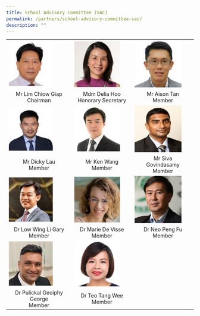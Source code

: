 ```yaml
---
title: School Advisory Committee (SAC)
permalink: /partners/school-advisory-committee-sac/
description: ""
---
```

<table cellspacing="1" cellpadding="1">
<tbody>
<tr>
<td><img style="width: 73%;" src="/images/SAC/Mr%20Lim%20Chiow%20Giap%20Chairman.jpg" /></td>
<td><img style="width: 83%;" src="/images/SAC/Mdm%20Hoo%20Honorary%20Secretary.jpg" /></td>
<td><img style="width: 83%;" src="/images/SAC/Mr%20Tan%20Kian%20Shen%20Aison.jpg" /></td>
</tr>
<tr>
<td style="text-align: center;">Mr Lim Chiow Giap<br />Chairman</td>
<td style="text-align: center;">Mdm Delia Hoo<br /> Honorary Secretary</td>
<td style="text-align: center;">Mr Aison Tan<br />Member</td>
</tr>
<tr>
<td><img style="width: 73%;" src="/images/15b%20Lau%20Yan%20Hong.jpg" /></td>
<td><img style="width:83%;" src="/images/SAC/Mr%20Ken%20Wang.jpg" /></td>
<td><img style="width: 83%;" src="/images/SAC/Mr%20Siva%20Govindasamy.jpg" /></td>
</tr>
<tr>
<td style="text-align: center;">Mr Dicky Lau<br />Member</td>
<td style="text-align: center;">Mr Ken Wang<br />Member</td>
<td style="text-align: center;">Mr Siva <br>Govindasamy<br />Member</td>
</tr>
<tr>
<td><img style="width: 73%;" src="/images/SAC/Dr%20Low%20Wing%20Li%20Gary.jpg" /></td>
<td><img style="width: 83%;"  src="/images/SAC/Dr%20Marie.jpg" /></td>
<td><img style="width: 83%;" src="/images/SAC/Dr%20Neo%20Peng%20Fu.jpg" /></td>
</tr>
<tr>
<td style="text-align: center;">Dr Low Wing Li Gary<br />Member</td>
<td style="text-align: center;">Dr Marie De Visse<br />Member</td>
<td style="text-align: center;">Dr Neo Peng Fu<br />Member</td>
</tr>
<tr>
<td><img style="width: 73%;" src="/images/SAC/Dr%20Pulickal%20Geoiphy%20George.jpg" /></td>
	<td><img style="width: 83%;" src="/images/SAC/Dr%20Teo%20Tang%20Wee.jpg" /></td></tr>

<tr><td style="text-align: center;">Dr Pulickal Geoiphy George<br />Member</td>
<td style="text-align: center;">Dr Teo Tang Wee<br />Member</td>
</tr>

</tbody>
</table>